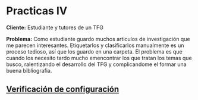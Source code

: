 # Practicas IV

**Cliente:** Estudiante y tutores de un TFG

**Problema:** Como estudiante guardo muchos articulos de investigación que me parecen interesantes. Etiquetarlos y clasificarlos manualmente es un proceso tedioso, así que los guardo en una carpeta. El problema es que cuando los necesito tardo mucho emencontrar los que tratan los temas que busco, ralentizando el desarrollo del TFG y complicandome el formar una buena bibliografia. 

## [Verificación de configuración](doc_adicional/doc_adicional.md)